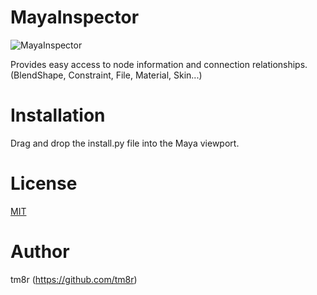 # MayaInspector
![MayaInspector](https://user-images.githubusercontent.com/1896961/94400724-8b674f80-01a4-11eb-834d-bd3ddaba30a4.gif)

Provides easy access to node information and connection relationships.  
(BlendShape, Constraint, File, Material, Skin...)

# Installation
Drag and drop the install.py file into the Maya viewport.

# License
[MIT](https://en.wikipedia.org/wiki/MIT_License)

# Author
tm8r (https://github.com/tm8r)